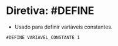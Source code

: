 # Diretiva: #DEFINE
- Usado para definir variáveis constantes.

```
#DEFINE VARIAVEL_CONSTANTE 1
```